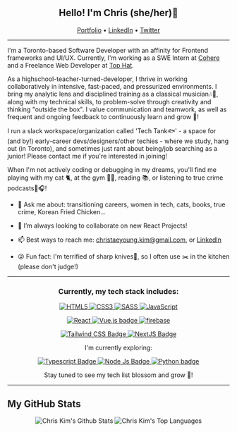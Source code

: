 <!-- Heading -->
<h2 align="center"> Hello! I'm Chris (she/her)👋 </h2>

<p align="center">
  <a href="https://chriskim.dev" target="__blank">Portfolio</a> •
  <a href="https://www.linkedin.com/in/chris-ty-kim/" target="__blank">LinkedIn</a> •
  <a href="https://twitter.com/chabMom" target="__blank">Twitter</a>
</p>
<!-- Heading: END -->

<!-- About section -->
---
I'm a Toronto-based Software Developer with an affinity for Frontend frameworks and UI/UX. Currently, I'm working as a SWE Intern at [Cohere](https://cohere.com) and a Freelance Web Developer at [Top Hat](https://tophat.com).

As a highschool-teacher-turned-developer, I thrive in working collaboratively in intensive, fast-paced, and pressurized environments. I bring my analytic lens and disciplined training as a classical musician🎶🎹, along with my technical skills, to problem-solve through creativity and thinking "outside the box". I value communication and teamwork, as well as frequent and ongoing feedback to continuously learn and grow 🌱! 

I run a slack workspace/organization called 'Tech Tank🐟' - a space for (and by!) early-career devs/designers/other techies - where we study, hang out (in Toronto), and sometimes just rant about being/job searching as a junior! Please contact me if you're interested in joining! 

When I'm not actively coding or debugging in my dreams, you'll find me playing with my cat 🐈, at the gym 🏋️‍♀️, reading 📚, or listening to true crime podcasts🔪🎧!

- 💬 Ask me about: transitioning careers, women in tech, cats, books, true crime, Korean Fried Chicken...

- 💞️ I’m always looking to collaborate on new React Projects! 

- 📫 Best ways to reach me: [christaeyoung.kim@gmail.com](mailto:christaeyoung.kim@gmail.com), or [LinkedIn](https://www.linkedin.com/in/chris-ty-kim/)

- 😜 Fun fact: I'm terrified of sharp knives🔪, so I often use ✂️ in the kitchen (please don't judge!)

<!-- About section: END -->

---
 <!-- Tech Stack section -->
 
<h3 align="center">Currently, my tech stack includes:</h3>
<p align="center"> 
   <a href="https://en.wikipedia.org/wiki/HTML" target="__blank"> <img alt="HTML5" src="https://img.shields.io/badge/html5%20-%23E34F26.svg?&style=for-the-badge&logo=html5&logoColor=white"/> </a> 
  <a href="https://en.wikipedia.org/wiki/CSS" target="__blank"> <img alt="CSS3" src="https://img.shields.io/badge/css3%20-%231572B6.svg?&style=for-the-badge&logo=css3&logoColor=white"/> </a> 
  <a href="https://sass-lang.com/" target="__blank"> <img alt="SASS" src="https://img.shields.io/badge/Sass-CC6699?style=for-the-badge&logo=sass&logoColor=white"/> </a> 
   <a href="https://developer.mozilla.org/en-US/docs/Web/JavaScript" target="__blank"> <img alt="JavaScript" src="https://img.shields.io/badge/javascript%20-%23323330.svg?&style=for-the-badge&logo=javascript&logoColor=%23F7DF1E"/> </a> 
 </p>
 
 <p align="center"> 
  <a href="https://reactjs.org/" target="__blank"> <img alt="React" src="https://img.shields.io/badge/react%20-%2320232a.svg?&style=for-the-badge&logo=react&logoColor=%2361DAFB"/> </a> 
  <a href="https://vuejs.org/" target="__blank"> <img alt="Vue.js badge" src="https://img.shields.io/badge/vuejs-%2335495e.svg?style=for-the-badge&logo=vuedotjs&logoColor=%234FC08D"/> </a>
  <a href="https://firebase.google.com/" target="__blank"> <img alt="firebase" src="https://img.shields.io/badge/firebase-ffca28?style=for-the-badge&logo=firebase&logoColor=black"/> </a> 
 </p>
 
 <p align="center">
  <a href="https://tailwindcss.com" target="__blank"> <img alt="Tailwind CSS Badge" src="https://img.shields.io/badge/tailwindcss-%2338B2AC.svg?style=for-the-badge&logo=tailwind-css&logoColor=white"/> </a>
  <a href="https://nextjs.org" target="__blank"> <img alt="NextJS Badge" src="https://img.shields.io/badge/Next-black?style=for-the-badge&logo=next.js&logoColor=white"/> </a>
 </p>
  
 
 <p align="center">I'm currently exploring: </p>
 <p align="center">
  <a href="https://www.typescriptlang.org/" target="__blank"> <img alt="Typescript Badge" src="https://img.shields.io/badge/typescript-%23007ACC.svg?style=for-the-badge&logo=typescript&logoColor=white"/> </a> 
  <a href="https://nodejs.org/en/" target="__blank"> <img alt="Node Js Badge" src="https://img.shields.io/badge/Node.js-339933?style=for-the-badge&logo=nodedotjs&logoColor=white"/> </a>
  <a href="https://python.org/" target="__blank"> <img alt="Python badge" src="https://img.shields.io/badge/python-3670A0?style=for-the-badge&logo=python&logoColor=ffdd54"/> </a>
  </p>
 <p align="center">Stay tuned to see my tech list blossom and grow 🌱!</p>

<!-- Tech Stack section: END -->
  
--- 
<!-- GitHub section -->

 ##  My GitHub Stats 
<div align="center">
  <span><img src="https://github-readme-stats.vercel.app/api?username=chriskimty" alt="Chris Kim's Github Stats" />
  <img src="https://github-readme-stats.vercel.app/api/top-langs/?username=chriskimty" alt="Chris Kim's Top Languages"> </span> 
</div>

<!-- GitHub section: END -->

<!-- THE END -->


<!---
chriskimty/chriskimty is a ✨ special ✨ repository because its `README.md` (this file) appears on your GitHub profile.
You can click the Preview link to take a look at your changes.
--->
